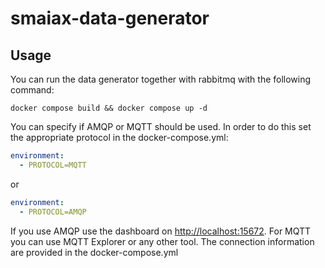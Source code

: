 # smaiax-data-generator

## Usage
You can run the data generator together with rabbitmq with the following command:
````shell
docker compose build && docker compose up -d
````

You can specify if AMQP or MQTT should be used. In order to do this set the appropriate protocol in the docker-compose.yml:
```yml
environment:
  - PROTOCOL=MQTT
```

or

```yml
environment:
  - PROTOCOL=AMQP
```

If you use AMQP use the dashboard on [http://localhost:15672](http://localhost:15672).
For MQTT you can use MQTT Explorer or any other tool.
The connection information are provided in the docker-compose.yml